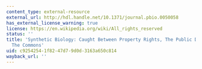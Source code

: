 ```yaml
---
content_type: external-resource
external_url: http://hdl.handle.net/10.1371/journal.pbio.0050058
has_external_license_warning: true
license: https://en.wikipedia.org/wiki/All_rights_reserved
status: ''
title: 'Synthetic Biology: Caught Between Property Rights, The Public Domain, and
  The Commons'
uid: c9254254-1f82-47d7-9d0d-3163a650c814
wayback_url: ''
---
```

